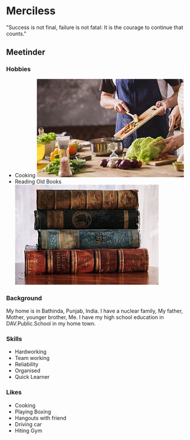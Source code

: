 # Merciless
"Success is not final, failure is not fatal: It is the courage to continue that counts."


 ## Meetinder
 ### Hobbies 
  - Cooking
       ![cooking](images/cooking.jpg)
  - Reading Old Books
       ![books](images/books.jpg)
 ### Background
 My home is in Bathinda, Punjab, India.
 I have a nuclear family, My father, Mother, younger brother, Me.
 I have my high school education in DAV.Public.School in my home town.
 ### Skills
 - Hardworking
 - Team working
 - Reliability
 - Organised
 - Quick Learner
 ### Likes
 - Cooking
 - Playing Boxing
 - Hangouts with friend
 - Driving car
 - Hiting Gym


